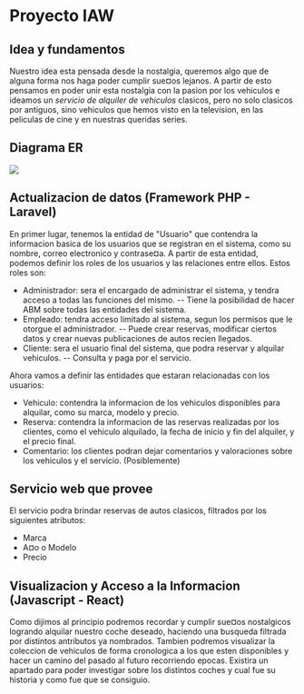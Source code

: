 # Proyecto IAW

## Idea y fundamentos
Nuestro idea esta pensada desde la nostalgia, queremos algo que de alguna forma nos haga poder cumplir sue¤os lejanos.
A partir de esto pensamos en poder unir esta nostalgia con la pasion por los vehiculos e ideamos un *servicio de alquiler de vehiculos* clasicos, pero no solo clasicos por antiguos, sino vehiculos que hemos visto en la television, en las peliculas de cine y en nuestras queridas series.

## Diagrama ER

 <!--  <img src="https://i.imgur.com/eJJUDT5.png">  -->
<img src="https://i.imgur.com/wSWOlFF.png">

## Actualizacion de datos (Framework PHP - Laravel)
En primer lugar, tenemos la entidad de "Usuario" que contendra la informacion basica de los usuarios que se registran en el sistema, como su nombre, correo electronico y contrase¤a. A partir de esta entidad, podemos definir los roles de los usuarios y las relaciones entre ellos. Estos roles son:

- Administrador: sera el encargado de administrar el sistema, y tendra acceso a todas las funciones del mismo.
	-- Tiene la posibilidad de hacer ABM sobre todas las entidades del sistema.
- Empleado: tendra acceso limitado al sistema, segun los permisos que le otorgue el administrador.
	-- Puede crear reservas, modificar ciertos datos y crear nuevas publicaciones de autos recien llegados.
- Cliente: sera el usuario final del sistema, que podra reservar y alquilar vehiculos.
	-- Consulta y paga por el servicio.

Ahora vamos a definir las entidades que estaran relacionadas con los usuarios:

- Vehiculo: contendra la informacion de los vehiculos disponibles para alquilar, como su marca, modelo y precio.
- Reserva: contendra la informacion de las reservas realizadas por los clientes, como el vehiculo alquilado, la fecha de inicio y fin del alquiler, y el precio final.
- Comentario: los clientes podran dejar comentarios y valoraciones sobre los vehiculos y el servicio. (Posiblemente)

## Servicio web que provee
El servicio podra brindar reservas de autos clasicos, filtrados por los siguientes atributos:
- Marca
- A¤o o Modelo
- Precio

## Visualizacion y Acceso a la Informacion (Javascript - React)
Como dijimos al principio podremos recordar y cumplir sue¤os nostalgicos logrando alquilar nuestro coche deseado, haciendo una busqueda filtrada por distintos antributos ya nombrados. Tambien podremos visualizar la coleccion de vehiculos de forma cronologica a los que esten disponibles y hacer un camino del pasado al futuro recorriendo epocas. Existira un apartado para poder investigar sobre los distintos coches y cual fue su historia y como fue que se consiguio.
